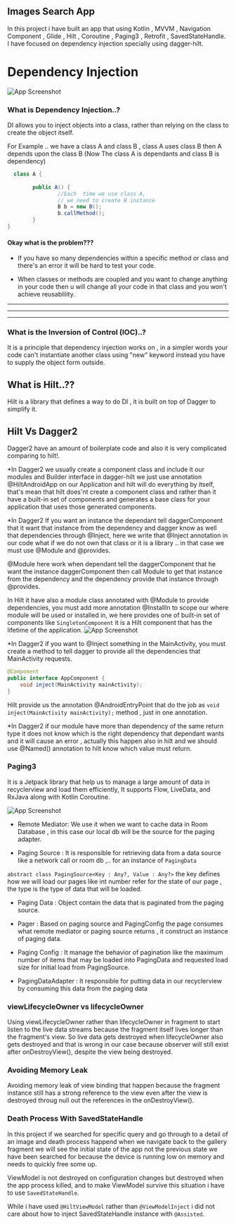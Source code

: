 ## Images Search App 
In this project i have built an app that using Kotlin , MVVM , Navigation Component , Glide , Hilt , Coroutine , Paging3 , Retrofit , SavedStateHandle.
I have focused on dependency injection specially using dagger-hilt.

# Dependency Injection
![App Screenshot](https://blog.yudiz.com/wp-content/uploads/2020/09/Hilt-A-new-and-easy-way-to-use-Dagger.jpg)

### What is Dependency Injection..?
DI allows you to inject objects into a class, rather than relying on the class to create the object itself.

For Example .. we have a class A and class B , class A uses class B then A depends upon the class B
(Now The class A is dependants and class B is dependency)

```java
  class A {
        
        public A() {
                //Each  time we use class A,
                // we need to create B instance
                B b = new B();
                b.callMethod();
        }
}
```

#### Okay what is the problem???
- If you have so many dependencies within a specific method or class and there's an error it will be hard to test your code.

- When classes or methods are coupled and you want to change anything in your code then u will change all your code in that class and you won't achieve reusablility.

________
________
________

### What is the Inversion of Control (IOC)..?
It is a principle that dependency injection works on , in a simpler words your code can't instantiate another class using "new" keyword instead you have to supply the object form outside.

## What is Hilt..??
Hilt is a library that defines a way to do DI , it is built on top of Dagger to simplify it.
##  Hilt Vs Dagger2
Dagger2 have an amount of boilerplate code and also it is very complicated comparing to hilt!.

*In Dagger2 we usually create a component class and include it our modules and Builder interface in dagger-hilt we just use annotation @HiltAndroidApp
on our Application and hilt will do everything by itself, that's mean that hilt does'nt create a component class and rather than it have a built-in set of components and generates a base class for your application that uses those generated components.

*In Dagger2 If you want an instance the dependant tell daggerComponent that it want that instance from the dependency and dagger know as well that dependencies through @Inject, here we write that @Inject annotation in our code what if we do not own that class or it is a library .. in that case we must use @Module and @provides.

@Module here work when dependant tell the daggerComponent that he want the instance daggerComponent then call Module to get that instance from the dependency and the dependency provide that instance through @provides.

In Hilt it have also a module class annotated with @Module to provide dependencies, you must add more annotation @InstallIn to scope our where module will be used or installed in, we here provides one of built-in set of components like `SingletonComponent` it is a Hilt component that has the lifetime of the application.
![App Screenshot](https://i.stack.imgur.com/IcFKi.png)

*In Dagger2 if you want to @Inject something in the MainActivity, you must create a method to tell dagger to provide all the dependencies that MainActivity requests.
```java
@Component
public interface AppComponent {
    void inject(MainActivity mainActivity);
}
```
Hilt provide us the annotation @AndroidEntryPoint that do the job as `void inject(MainActivity mainActivity);` method , just in one annotation.


*In Dagger2 if our module have more than dependency of the same return type it does not know which is the right dependency that dependant wants and it will cause an error , actually this happen also in hilt and we should use @Named() annotation to hilt know which value must return. 
###  Paging3 
It is a Jetpack library that help us to manage a large amount of data in recyclerview and load them efficiently, It supports Flow, LiveData, and RxJava along with Kotlin Coroutine.

![App Screenshot](https://miro.medium.com/max/875/1*2hTWZMNuTiU1crl3VPxFVw.png)

- Remote Mediator: We use it when we want to cache data in Room Database , in this case our local db will be the source for the paging adapter.

- Paging Source : It is responsible for retrieving data from a data source like a network call or room db ,.. for an instance of `PagingData`

`abstract class PagingSource<Key : Any?, Value : Any?>` the key defines how we will load our pages like int number refer for the state of our page , the type is the type of data that will be loaded.

- Paging Data : Object contain the data that is paginated from the paging source.

- Pager : Based on paging source and PagingConfig the page consumes what remote mediator or paging source returns , it construct an instance of paging data.

- Paging Config : It manage the behavior of pagination like the maximum number of items that may be loaded into PagingData and requested load size for initial load from PagingSource.

- PagingDataAdapter : It responsible for putting data in our recyclerview by consuming this data from the paging data 

### viewLifecycleOwner vs lifecycleOwner
Using viewLifecycleOwner rather than lifecycleOwner in fragment to start listen to the live data streams because the fragment itself lives longer than the fragment's view.
So live data gets destroyed when lifecycleOwner also gets destroyed and that is wrong in our case because observer will still exist after onDestroyView(), despite the view being destroyed.

### Avoiding Memory Leak
Avoiding memory leak of view binding that happen because the fragment instance still has a strong reference to the view even after the view is destroyed throug null out the references in the onDestroyView().


### Death Process With SavedStateHandle 
In this project if we searched for specific query and go through to a detail of an image and death process happend when we navigate back to the gallery fragment we will see the initial state of the app not the previous state we have been searched for because the device is running low on memory and needs to quickly free some up.

ViewModel is not destroyed on configuration changes but destroyed when the app process killed, and to make ViewModel survive this situation i have to use `SavedStateHandle`.

While i have used `@HiltViewModel` rather than `@ViewModelInject` i did not care about how to inject SavedStateHandle instance with `@Assisted`.

